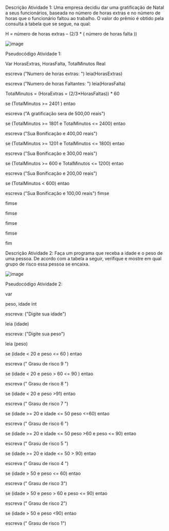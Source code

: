 Descrição
Atividade 1:
Uma empresa decidiu dar uma gratificação de Natal a seus funcionários, baseada no número de horas extras e no número de horas que o funcionário faltou ao trabalho. O valor do prêmio é obtido pela consulta à tabela que se segue, na qual:

H = número de horas extras – (2/3 * ( número de horas falta ))

![image](https://github.com/Rosajoaohttps/LearnPython/assets/105798242/2b383820-d507-4032-b2c7-f80d9e9e6244)



Pseudocódigo Atividade 1: 

Var 
HorasExtras, HorasFalta, TotalMinutos Real 

escreva ("Numero de horas extras: ")
leia(HorasExtras)

escreva ("Numero de horas Faltantes: ")
leia(HorasFalta)

TotalMinutos = (HoraExtras = (2/3*HorasFaltas)) * 60 

se (TotalMinutos >= 2401 ) entao 

 escreva ("A gratificação sera de 500,00 reais")
 
  se (TotalMinutos >= 1801 e TotalMinutos <= 2400) entao 
  
   escreva ("Sua Bonificação e 400,00 reais")
   
 se (TotalMinutos >= 1201 e TotalMinutos <= 1800) entao 
 
   escreva ("Sua Bonificação e 300,00 reais")
   
 se (TotalMinutos >= 600 e TotalMinutos <= 1200) entao 
 
   escreva ("Sua Bonificação e 200,00 reais")
   
 se (TotalMinutos < 600) entao 
 
   escreva ("Sua Bonificação e 100,00 reais")
fimse  

fimse

fimse

fimse

fimse

fim







Descrição Atividade 2: 
Faça um programa que receba a idade e o peso de uma pessoa. De acordo com a tabela a seguir, verifique e mostre em qual grupo de risco essa pessoa se encaixa.

![image](https://github.com/Rosajoaohttps/LearnPython/assets/105798242/972bcd9c-aa47-479c-b6e8-f4a4896a5a0e)


Pseudocódigo Atividade 2: 

var 

peso, idade int

escreva: ("Digite sua idade")

leia (idade) 


escreva: ("Digite sua peso")

leia (peso)


se (idade < 20 e  peso <= 60 ) entao 

 escreva (" Grasu de risco  9 ")
 
se (idade < 20 e  peso > 60  <= 90 ) entao 

 escreva (" Grasu de risco  8 ")
 
se (idade < 20 e  peso >91) entao 

 escreva (" Grasu de risco  7 ")
 

se (idade >= 20 e idade <= 50  peso <=60) entao 

 escreva (" Grasu de risco  6 ")
 
se (idade >= 20 e idade <= 50  peso >60 e peso <= 90) entao 

 escreva (" Grasu de risco  5 ")
 
se (idade >= 20 e idade <= 50  > 90) entao 

 escreva (" Grasu de risco  4 ")
 

se (idade > 50  e peso <= 60) entao 

 escreva (" Grasu de risco  3")
 
se (idade > 50  e peso >  60 e peso <= 90) entao 

 escreva (" Grasu de risco  2")
 
se (idade > 50  e peso <90) entao 

 escreva (" Grasu de risco  1")
 



